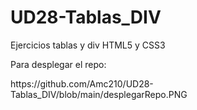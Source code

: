 # UD28-Tablas_DIV

<p> Ejercicios tablas y div HTML5 y CSS3</p>

<p>Para desplegar el repo: </p>
https://github.com/Amc210/UD28-Tablas_DIV/blob/main/desplegarRepo.PNG
